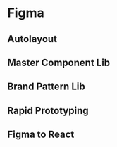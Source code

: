 # Figma

## Autolayout

## Master Component Lib

## Brand Pattern Lib

## Rapid Prototyping

## Figma to React